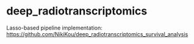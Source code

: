 # deep_radiotranscriptomics


Lasso-based pipeline implementation:
https://github.com/NikiKou/deep_radiotranscriptomics_survival_analysis
